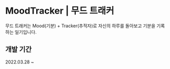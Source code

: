# MoodTracker | 무드 트래커 

무드 트래커는 Mood(기분) + Tracker(추적자)로 자신의 하루를 돌아보고 기분을 기록하는 일기입니다.

## 개발 기간 

2022.03.28 ~

